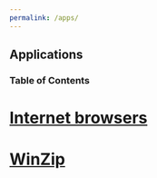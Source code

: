 ```yaml
---
permalink: /apps/
---
```


## Applications

### Table of Contents
# [Internet browsers](./internet-browsers.md)
# [WinZip](./winzip.md)
